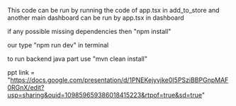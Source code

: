 This code can be run by running the code of app.tsx in add_to_store 
and another main dashboard can be run by app.tsx in dashboard


if any possible missing dependencies then "npm install"

our type "npm run dev" in terminal

to run backend java part use "mvn clean install"


ppt link = "https://docs.google.com/presentation/d/1PNEKejyvjke0I5PSziBBPGnpMAF0RGnX/edit?usp=sharing&ouid=109859659386018415223&rtpof=true&sd=true"